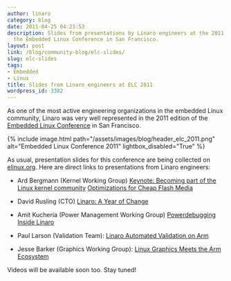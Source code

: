 ```yaml
---
author: linaro
category: blog
date: 2011-04-25 04:23:53
description: Slides from presentations by Linaro engineers at the 2011 edition of
  the Embedded Linux Conference in San Francisco.
layout: post
link: /blog/community-blog/elc-slides/
slug: elc-slides
tags:
- Embedded
- Linux
title: Slides from Linaro engineers at ELC 2011
wordpress_id: 3382
---
```


As one of the most active engineering organizations in the embedded Linux community, Linaro was very well represented in the 2011 edition of the [Embedded Linux Conference](http://www.embeddedlinuxconference.com/) in San Francisco.

{% include image.html path="/assets/images/blog/header_elc_2011.png" alt="Embedded Linux Conference 2011" lightbox_disabled="True" %}

As usual, presentation slides for this conference are being collected on [elinux.org](http://elinux.org/ELC_2011_Presentations). Here are direct links to presentations from Linaro engineers:

- Ard Bergmann (Kernel Working Group)
  [Keynote: Becoming part of the Linux kernel community](http://elinux.org/images/6/63/Elc2011_bergmann_keynote.pdf)
  [Optimizations for Cheap Flash Media](http://elinux.org/images/4/49/Elc2011_bergmann.pdf)

- David Rusling (CTO)
  [Linaro: A Year of Change](http://elinux.org/images/c/c1/Linaro_2011_ELC_Talk.pdf)

- Amit Kucheria (Power Management Working Group)
  [Powerdebugging Inside Linaro](http://elinux.org/images/a/a1/Elc2011_kucheria.pdf)

- Paul Larson (Validation Team):
  [Linaro Automated Validation on Arm](http://elinux.org/images/f/ff/ELC2011-Linaro-Validation.pdf)

- Jesse Barker (Graphics Working Group):
  [Linux Graphics Meets the Arm Ecosystem](http://elinux.org/images/f/ff/Elc2011_barker.pdf)

Videos will be available soon too. Stay tuned!